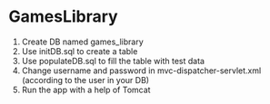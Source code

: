 # GamesLibrary
1. Create DB named games_library
2. Use initDB.sql to create a table
3. Use populateDB.sql to fill the table with test data
4. Change username and password in mvc-dispatcher-servlet.xml (according to the user in your DB)
5. Run the app with a help of Tomcat
